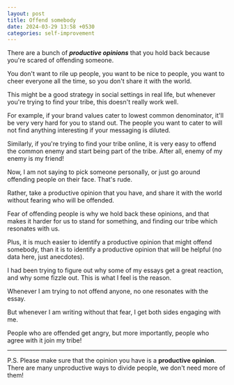 ```yaml
---
layout: post
title: Offend somebody
date: 2024-03-29 13:58 +0530
categories: self-improvement
---
```


There are a bunch of ***productive opinions*** that you hold back because you're scared of offending someone.

You don't want to rile up people, you want to be nice to people, you want to cheer everyone all the time, so you don't share it with the world.

This might be a good strategy in social settings in real life, but whenever you're trying to find your tribe, this doesn't really work well.

For example, if your brand values cater to lowest common denominator, it'll be very very hard for you to stand out. The people you want to cater to will not find anything interesting if your messaging is diluted.

Similarly, if you're trying to find your tribe online, it is very easy to offend the common enemy and start being part of the tribe. After all, enemy of my enemy is my friend!

Now, I am not saying to pick someone personally, or just go around offending people on their face. That's rude.

Rather, take a productive opinion that you have, and share it with the world without fearing who will be offended.

Fear of offending people is why we hold back these opinions, and that makes it harder for us to stand for something, and finding our tribe which resonates with us.

Plus, it is much easier to identify a productive opinion that might offend somebody, than it is to identify a productive opinion that will be helpful (no data here, just anecdotes).

I had been trying to figure out why some of my essays get a great reaction, and why some fizzle out. This is what I feel is the reason.

Whenever I am trying to not offend anyone, no one resonates with the essay.

But whenever I am writing without that fear, I get both sides engaging with me.

People who are offended get angry, but more importantly, people who agree with it join my tribe!

---

P.S. Please make sure that the opinion you have is a **productive opinion**. There are many unproductive ways to divide people, we don't need more of them!